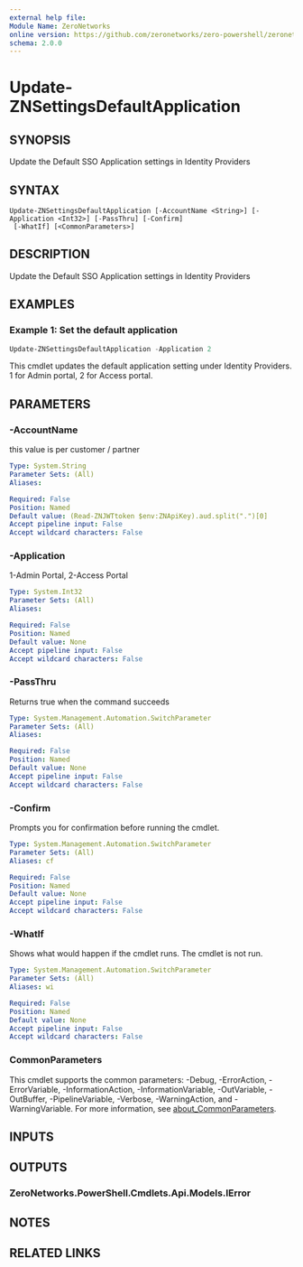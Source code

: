 ```yaml
---
external help file:
Module Name: ZeroNetworks
online version: https://github.com/zeronetworks/zero-powershell/zeronetworks/update-znsettingsdefaultapplication
schema: 2.0.0
---
```


# Update-ZNSettingsDefaultApplication

## SYNOPSIS
Update the Default SSO Application settings in Identity Providers

## SYNTAX

```
Update-ZNSettingsDefaultApplication [-AccountName <String>] [-Application <Int32>] [-PassThru] [-Confirm]
 [-WhatIf] [<CommonParameters>]
```

## DESCRIPTION
Update the Default SSO Application settings in Identity Providers

## EXAMPLES

### Example 1: Set the default application
```powershell
Update-ZNSettingsDefaultApplication -Application 2
```

This cmdlet updates the default application setting under Identity Providers.
1 for Admin portal, 2 for Access portal.

## PARAMETERS

### -AccountName
this value is per customer / partner

```yaml
Type: System.String
Parameter Sets: (All)
Aliases:

Required: False
Position: Named
Default value: (Read-ZNJWTtoken $env:ZNApiKey).aud.split(".")[0]
Accept pipeline input: False
Accept wildcard characters: False
```

### -Application
1-Admin Portal, 2-Access Portal

```yaml
Type: System.Int32
Parameter Sets: (All)
Aliases:

Required: False
Position: Named
Default value: None
Accept pipeline input: False
Accept wildcard characters: False
```

### -PassThru
Returns true when the command succeeds

```yaml
Type: System.Management.Automation.SwitchParameter
Parameter Sets: (All)
Aliases:

Required: False
Position: Named
Default value: None
Accept pipeline input: False
Accept wildcard characters: False
```

### -Confirm
Prompts you for confirmation before running the cmdlet.

```yaml
Type: System.Management.Automation.SwitchParameter
Parameter Sets: (All)
Aliases: cf

Required: False
Position: Named
Default value: None
Accept pipeline input: False
Accept wildcard characters: False
```

### -WhatIf
Shows what would happen if the cmdlet runs.
The cmdlet is not run.

```yaml
Type: System.Management.Automation.SwitchParameter
Parameter Sets: (All)
Aliases: wi

Required: False
Position: Named
Default value: None
Accept pipeline input: False
Accept wildcard characters: False
```

### CommonParameters
This cmdlet supports the common parameters: -Debug, -ErrorAction, -ErrorVariable, -InformationAction, -InformationVariable, -OutVariable, -OutBuffer, -PipelineVariable, -Verbose, -WarningAction, and -WarningVariable. For more information, see [about_CommonParameters](http://go.microsoft.com/fwlink/?LinkID=113216).

## INPUTS

## OUTPUTS

### ZeroNetworks.PowerShell.Cmdlets.Api.Models.IError

## NOTES

## RELATED LINKS

